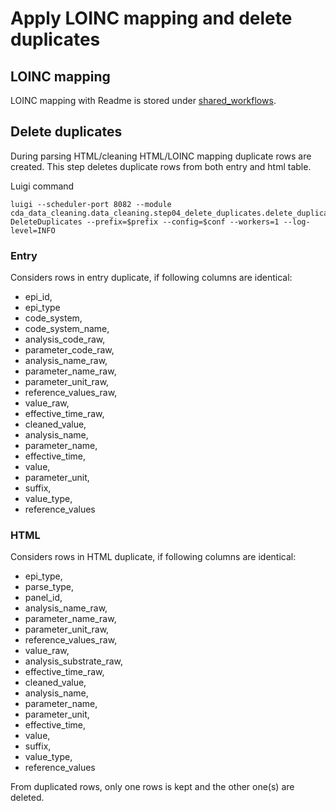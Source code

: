 # Apply LOINC mapping and delete duplicates

## LOINC mapping
LOINC mapping with Readme is stored under [shared_workflows](https://git.stacc.ee/project4/cda-data-cleaning/tree/master/cda_data_cleaning/shared_workflows/loinc_cleaning).

## Delete duplicates

During parsing HTML/cleaning HTML/LOINC mapping duplicate rows are created.
This step deletes duplicate rows from both entry and html table.

Luigi command 
``` 
luigi --scheduler-port 8082 --module cda_data_cleaning.data_cleaning.step04_delete_duplicates.delete_duplicates DeleteDuplicates --prefix=$prefix --config=$conf --workers=1 --log-level=INFO
``` 

### Entry 
Considers rows in entry duplicate, if following columns are identical:
* epi_id,  
* epi_type
* code_system,          
*  code_system_name,  
 * analysis_code_raw, 
 * parameter_code_raw, 
 * analysis_name_raw, 
 * parameter_name_raw,
 * parameter_unit_raw, 
 * reference_values_raw, 
 * value_raw, 
 * effective_time_raw, 
 * cleaned_value, 
 * analysis_name, 
 * parameter_name,
 *  effective_time, 
 * value,
 *  parameter_unit, 
 * suffix, 
 * value_type,
 * reference_values



### HTML
Considers rows in HTML duplicate, if following columns are identical:
* epi_type,
* parse_type, 
* panel_id, 
* analysis_name_raw, 
* parameter_name_raw, 
* parameter_unit_raw, 
* reference_values_raw, 
* value_raw, 
* analysis_substrate_raw,
* effective_time_raw, 
* cleaned_value, 
* analysis_name, 
* parameter_name,
 * parameter_unit, 
 * effective_time, 
 * value, 
 * suffix, 
 * value_type, 
 * reference_values

From duplicated rows, only one rows is kept and the other one(s) are deleted.

